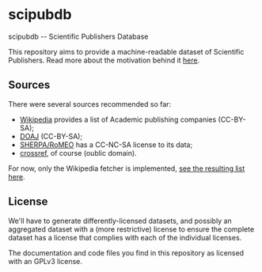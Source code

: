 scipubdb
========

scipubdb -- Scientific Publishers Database

This repository aims to provide a machine-readable dataset of Scientific Publishers.
Read more about the motivation behind it [here](https://discuss.okfn.org/t/academic-scientific-publishers-dataset/2866/6).

Sources
-------

There were several sources recommended so far:
- [Wikipedia](https://en.wikipedia.org/wiki/Category:Academic_publishing_companies) provides a list of Academic publishing companies (CC-BY-SA);
- [DOAJ](https://doaj.org/api/v1/docs) (CC-BY-SA);
- [SHERPA/RoMEO](http://www.sherpa.ac.uk/romeo/journalbrowse.php) has a CC-NC-SA license to its data;
- [crossref](https://github.com/CrossRef/rest-api-doc), of course (oublic domain).

For now, only the Wikipedia fetcher is implemented, [see the resulting list here](wikipedia.txt).

License
-------

We'll have to generate differently-licensed datasets, and possibly an aggregated dataset with a (more restrictive) license to ensure the complete dataset has a license that complies with each of the individual licenses.

The documentation and code files you find in this repository as licensed with an GPLv3 license.
